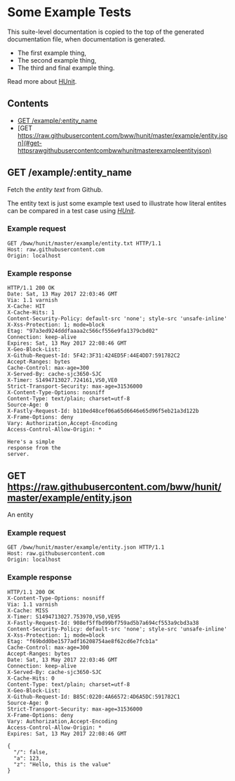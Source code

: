 # Some Example Tests

This suite-level documentation is copied to the top of the generated
documentation file, when documentation is generated.
  
  * The first example thing,
  * The second example thing,
  * The third and final example thing.

Read more about [HUnit](https://github.com/bww/hunit).

## Contents

* [GET /example/:entity_name](#get-exampleentity_name)
* [GET https://raw.githubusercontent.com/bww/hunit/master/example/entity.json](#get-httpsrawgithubusercontentcombwwhunitmasterexampleentityjson)

## GET /example/:entity_name

Fetch the *entity text* from Github.

The entity text is just some example text used to illustrate how literal
entites can be compared in a test case using [*HUnit*](https://github.com/bww/hunit).

### Example request

```http
GET /bww/hunit/master/example/entity.txt HTTP/1.1
Host: raw.githubusercontent.com
Origin: localhost

```
### Example response

```http
HTTP/1.1 200 OK
Date: Sat, 13 May 2017 22:03:46 GMT
Via: 1.1 varnish
X-Cache: HIT
X-Cache-Hits: 1
Content-Security-Policy: default-src 'none'; style-src 'unsafe-inline'
X-Xss-Protection: 1; mode=block
Etag: "97a3ed924dddfaaaa2c566cf556e9fa1379cbd02"
Connection: keep-alive
Expires: Sat, 13 May 2017 22:08:46 GMT
X-Geo-Block-List: 
X-Github-Request-Id: 5F42:3F31:424ED5F:44E4DD7:591782C2
Accept-Ranges: bytes
Cache-Control: max-age=300
X-Served-By: cache-sjc3650-SJC
X-Timer: S1494713027.724161,VS0,VE0
Strict-Transport-Security: max-age=31536000
X-Content-Type-Options: nosniff
Content-Type: text/plain; charset=utf-8
Source-Age: 0
X-Fastly-Request-Id: b110ed48cef06a65d6646e65d96f5eb21a3d122b
X-Frame-Options: deny
Vary: Authorization,Accept-Encoding
Access-Control-Allow-Origin: *

Here's a simple
response from the
server.

```


## GET https://raw.githubusercontent.com/bww/hunit/master/example/entity.json

An entity

### Example request

```http
GET /bww/hunit/master/example/entity.json HTTP/1.1
Host: raw.githubusercontent.com
Origin: localhost

```
### Example response

```http
HTTP/1.1 200 OK
X-Content-Type-Options: nosniff
Via: 1.1 varnish
X-Cache: MISS
X-Timer: S1494713027.753970,VS0,VE95
X-Fastly-Request-Id: 908ef5ffbd99bf759ad5b7a694cf553a9cbd3a38
Content-Security-Policy: default-src 'none'; style-src 'unsafe-inline'
X-Xss-Protection: 1; mode=block
Etag: "f69bdd0be1577adf16208754ae8f62cd6e7fcb1a"
Cache-Control: max-age=300
Accept-Ranges: bytes
Date: Sat, 13 May 2017 22:03:46 GMT
Connection: keep-alive
X-Served-By: cache-sjc3650-SJC
X-Cache-Hits: 0
Content-Type: text/plain; charset=utf-8
X-Geo-Block-List: 
X-Github-Request-Id: B85C:0220:4A66572:4D6A5DC:591782C1
Source-Age: 0
Strict-Transport-Security: max-age=31536000
X-Frame-Options: deny
Vary: Authorization,Accept-Encoding
Access-Control-Allow-Origin: *
Expires: Sat, 13 May 2017 22:08:46 GMT

{
  "/": false,
  "a": 123,
  "z": "Hello, this is the value"
}
```


